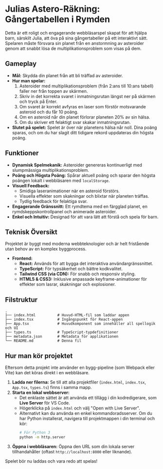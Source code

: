 # Julias Astero-Räkning: Gångertabellen i Rymden

Detta är ett roligt och engagerande webbläsarspel skapat för att hjälpa barn, särskilt Julia, att öva på sina gångertabeller på ett interaktivt sätt. Spelaren måste försvara sin planet från en anstormning av asteroider genom att snabbt lösa de multiplikationsproblem som visas på dem.

## Gameplay

-   **Mål:** Skydda din planet från att bli träffad av asteroider.
-   **Hur man spelar:**
    1.  Asteroider med multiplikationsproblem (från 2:ans till 10:ans tabell) faller ner från toppen av skärmen.
    2.  Skriv in det korrekta svaret i inmatningsrutan längst ner på skärmen och tryck på Enter.
    3.  Om svaret är korrekt avfyras en laser som förstör motsvarande asteroid och du får 10 poäng.
    4.  Om en asteroid når din planet förlorar planeten 20% av sin hälsa.
    5.  Om du skriver ett felaktigt svar skakar inmatningsrutan.
-   **Slutet på spelet:** Spelet är över när planetens hälsa når noll. Dina poäng sparas, och om du har slagit ditt tidigare rekord uppdateras din högsta poäng.

## Funktioner

-   **Dynamisk Spelmekanik:** Asteroider genereras kontinuerligt med slumpmässiga multiplikationsproblem.
-   **Poäng och Högsta Poäng:** Spårar aktuell poäng och sparar den högsta poängen lokalt i webbläsaren med `localStorage`.
-   **Visuell Feedback:**
    -   Smidiga laseranimationer när en asteroid förstörs.
    -   Visuella effekter som skakningar och blixtar när planeten träffas.
    -   Tydlig feedback för felaktiga svar.
-   **Engagerande Gränssnitt:** Ett rymdtema med en färgglad planet, en rymdskeppskontrollpanel och animerade asteroider.
-   **Enkel och Intuitiv:** Designad för att vara lätt att förstå och spela för barn.

## Teknisk Översikt

Projektet är byggt med moderna webbteknologier och är helt fristående utan behov av en komplex byggprocess.

-   **Frontend:**
    -   **React:** Används för att bygga det interaktiva användargränssnittet.
    -   **TypeScript:** För typsäkerhet och bättre kodkvalitet.
    -   **Tailwind CSS (via CDN):** För snabb och responsiv styling.
    -   **HTML5 & CSS3:** Inklusive anpassade keyframe-animationer för effekter som lasrar, skakningar och explosioner.

## Filstruktur

```
.
├── index.html          # Huvud-HTML-fil som laddar appen
├── index.tsx           # Ingångspunkt för React-appen
├── App.tsx             # Huvudkomponent som innehåller all spellogik och UI
├── types.ts            # TypeScript-typdefinitioner
├── metadata.json       # Metadata för applikationen
└── README.md           # Denna fil
```

## Hur man kör projektet

Eftersom detta projekt inte använder en bygg-pipeline (som Webpack eller Vite) kan det köras direkt i en webbläsare.

1.  **Ladda ner filerna:** Se till att alla projektfiler (`index.html`, `index.tsx`, `App.tsx`, `types.ts`) finns i samma mapp.
2.  **Starta en lokal webbserver:**
    -   Det enklaste sättet är att använda ett tillägg i din kodredigerare, som **Live Server** för VS Code.
    -   Högerklicka på `index.html` och välj "Open with Live Server".
    -   Alternativt kan du använda en enkel kommandoradsserver. Om du har Python installerat, navigera till projektmappen i din terminal och kör:
        ```bash
        # För Python 3
        python -m http.server
        ```
3.  **Öppna i webbläsaren:** Öppna den URL som din lokala server tillhandahåller (oftast `http://localhost:8000` eller liknande).

Spelet bör nu laddas och vara redo att spelas!
